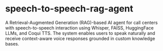 # speech-to-speech-rag-agent
A Retrieval-Augmented Generation (RAG)-based AI agent for call centers with speech-to-speech interaction using Whisper, FAISS, HuggingFace LLMs, and Coqui TTS. The system enables users to speak naturally and receive context-aware voice responses grounded in custom knowledge bases.
